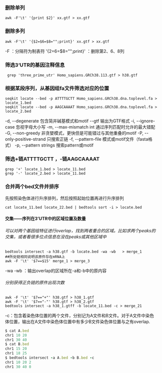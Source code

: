 ### 删除单列
```
awk -F'\t' '{print $2}' xx.gtf > xx.gtf
```
### 删除多列
```
awk -F'\t' '{$2=$6=$8="";print}' xx.gtf > xx.gtf
``` 
-F ：分隔符为制表符
'{$2=$6=$8="";print}' ：删除第2、6、8列
###  筛选3‘UTR的基因注释信息
```
 grep 'three_prime_utr' Homo_sapiens.GRCh38.113.gtf > h38.gtf
```
### 根据某段序列，从基因组fa文件筛选对应的位置
```
seqkit locate --bed -p ATTTTGCTT Homo_sapiens.GRCh38.dna.toplevel.fa > locate_1.bed
seqkit locate --bed -p AAGCAAAAT Homo_sapiens.GRCh38.dna.toplevel.fa > locate_2.bed
```
 -d, --degenerate 包含简并碱基模式和motif
  --gtf 输出为GTF格式
  -i, --ignore-case 忽视字母大小写
  -m, --max-mismatch int 通过序列匹配时允许的最大错配
  -G, --non-greedy 非贪婪模式，更快但是可能错过与其他重叠的motif
  -P, --only-positive-strand 只搜索正链
  -f, --pattern-file 模式或motif文件（fasta格式）
  -p, --pattern strings 搜索pattern或motif
### 筛选+链ATTTTGCTT ，-链AAGCAAAAT
```
grep '+' locate_1.bed > locate_11.bed
grep '-' locate_2.bed > locate_11.bed
```
### 合并两个bed文件并排序
先按照染色体进行升序排列，然后按照起始位置再进行升序排列
```
cat locate_11.bed locate_22.bed | bedtools sort -i > locate.bed
```
#### 交集——序列在3’UTR中的区域位置及数量
###### 可以对两个基因组特征进行overlap，找到两者重合的区域。比如求两个peaks的交集，或者看很多位点信息在没在peaks或其他区域中
```
bedtools intersect -a h38.gtf -b locate.bed -wa -wb   > merge_1
##所处链相同说明该原件存在mRNA上
awk -F '\t' '$7==$15' merge_1 > merge_3
```
-wa -wb ：输出overlap的区域所在-a和-b中的原内容
###### 分别获得正负链的原件出现次数
```
awk -F '\t' '$7=="+"' h38.gtf > h38_1.gtf
awk -F '\t' '$7=="-"' h38.gtf > h38_2.gtf
bedtools intersect -a h38_1.gtff -b locate_11.bed -c > merge_21

```
-c：包含着染色体位置的两个文件，分别记为A文件和B文件。对于A文件中染色体位置，输出在A文件中染色体位置中有多少B文件染色体位置与之有overlap.
```ruby
$ cat A.bed 
chr1 10 20 
chr1 30 40 
$ cat B.bed
chr1 15 20
chr1 18 25
$ bedtools intersect -a A.bed -b B.bed -c
chr1 10 20 2
chr1 30 40 0
```
<!--stackedit_data:
eyJoaXN0b3J5IjpbLTk0NzQ5MzI5LC0xNzAxMTIzNjE3LC0xMz
M3MDUxMjAxLDE5NDY5MDk4NjgsOTU5NzQxMzQ4LDE2NjIzNzc5
MzQsLTE1MDkyNjMxODMsMTQzNzczNjI4NywtMTgzODA5MjUwOC
wxMzAxODMwNDY5LC0xOTQ1ODg4MTk3LDM4ODY0OTQzOSw0Njcz
NTA5OTcsMTM1NzA4ODczNSwxODU2ODA1NTU0LDEyNDIxNzM0ND
YsMTExMDUxNDk4OCwtMTEyMDI5MDczMSwtOTUxNTQxMTk1XX0=

-->
